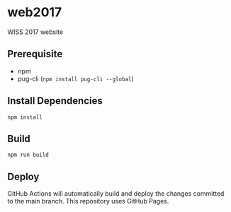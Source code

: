 # web2017

WISS 2017 website

## Prerequisite

- npm
- pug-cli (`npm install pug-cli --global`)

## Install Dependencies

```
npm install
```

## Build

```
npm run build
```

## Deploy

GitHub Actions will automatically build and deploy the changes committed to the main branch. This repository uses GitHub Pages.
